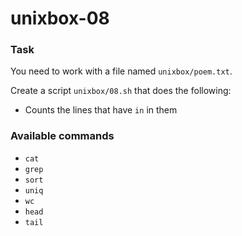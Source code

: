 # unixbox-08

### Task

You need to work with a file named `unixbox/poem.txt`.

Create a script `unixbox/08.sh` that does the following:

- Counts the lines that have `in` in them

### Available commands

* `cat`
* `grep`
* `sort`
* `uniq`
* `wc`
* `head`
* `tail`

